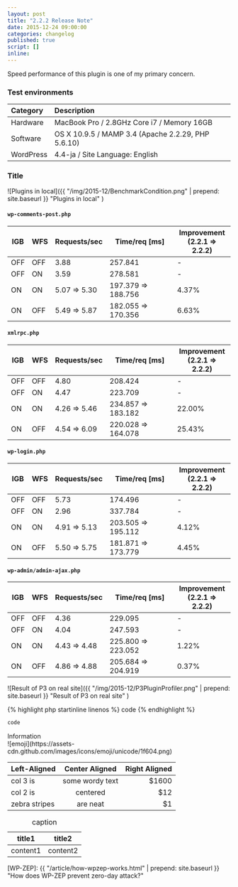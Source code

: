 ```yaml
---
layout: post
title: "2.2.2 Release Note"
date: 2015-12-24 09:00:00
categories: changelog
published: true
script: []
inline:
---
```


Speed performance of this plugin is one of my primary concern.

<!--more-->

### <span id="sec1">Test environments</span> ###

| Category      | Description                                        |
|:--------------|:---------------------------------------------------|
| Hardware      | MacBook Pro / 2.8GHz Core i7 / Memory 16GB         |
| Software      | OS X 10.9.5 / MAMP 3.4 (Apache 2.2.29, PHP 5.6.10) |
| WordPress     | 4.4-ja / Site Language: English                    |

### <span id="sec">Title</span> ###

![Plugins in local]({{ "/img/2015-12/BenchmarkCondition.png" | prepend: site.baseurl }}
 "Plugins in local"
)

#### `wp-comments-post.php` ####

<div class="table-responsive">
	<table class="table">
		<thead>
			<tr>
				<th>IGB</th>
				<th>WFS</th>
				<th class="text-right">Requests/sec</th>
				<th class="text-right">Time/req [ms]</th>
				<th class="text-right">Improvement<br />(2.2.1 ⇒ 2.2.2)</th>
			</tr>
		</thead>
		<tbody>
			<tr>
				<td>OFF</td>
				<td>OFF</td>
				<td class="text-right">3.88</td>
				<td class="text-right">257.841</td>
				<td class="text-right">-</td>
			</tr>
			<tr>
				<td>OFF</td>
				<td>ON</td>
				<td class="text-right">3.59</td>
				<td class="text-right">278.581</td>
				<td class="text-right">-</td>
			</tr>
			<tr>
				<td>ON</td>
				<td>ON</td>
				<td class="text-right">5.07 ⇒ 5.30</td>
				<td class="text-right">197.379 ⇒ 188.756</td>
				<td class="text-right">4.37%</td>
			</tr>
			<tr>
				<td>ON</td>
				<td>OFF</td>
				<td class="text-right">5.49 ⇒ 5.87</td>
				<td class="text-right">182.055 ⇒ 170.356</td>
				<td class="text-right">6.63%</td>
			</tr>
		</tbody>
	</table>
</div>

#### `xmlrpc.php` ####

<div class="table-responsive">
	<table class="table">
		<thead>
			<tr>
				<th>IGB</th>
				<th>WFS</th>
				<th class="text-right">Requests/sec</th>
				<th class="text-right">Time/req [ms]</th>
				<th class="text-right">Improvement<br />(2.2.1 ⇒ 2.2.2)</th>
			</tr>
		</thead>
		<tbody>
			<tr>
				<td>OFF</td>
				<td>OFF</td>
				<td class="text-right">4.80</td>
				<td class="text-right">208.424</td>
				<td class="text-right">-</td>
			</tr>
			<tr>
				<td>OFF</td>
				<td>ON</td>
				<td class="text-right">4.47</td>
				<td class="text-right">223.709</td>
				<td class="text-right">-</td>
			</tr>
			<tr>
				<td>ON</td>
				<td>ON</td>
				<td class="text-right">4.26 ⇒ 5.46</td>
				<td class="text-right">234.857 ⇒ 183.182</td>
				<td class="text-right">22.00%</td>
			</tr>
			<tr>
				<td>ON</td>
				<td>OFF</td>
				<td class="text-right">4.54 ⇒ 6.09</td>
				<td class="text-right">220.028 ⇒ 164.078</td>
				<td class="text-right">25.43%</td>
			</tr>
		</tbody>
	</table>
</div>

#### `wp-login.php` ####

<div class="table-responsive">
	<table class="table">
		<thead>
			<tr>
				<th>IGB</th>
				<th>WFS</th>
				<th class="text-right">Requests/sec</th>
				<th class="text-right">Time/req [ms]</th>
				<th class="text-right">Improvement<br />(2.2.1 ⇒ 2.2.2)</th>
			</tr>
		</thead>
		<tbody>
			<tr>
				<td>OFF</td>
				<td>OFF</td>
				<td class="text-right">5.73</td>
				<td class="text-right">174.496</td>
				<td class="text-right">-</td>
			</tr>
			<tr>
				<td>OFF</td>
				<td>ON</td>
				<td class="text-right">2.96</td>
				<td class="text-right">337.784</td>
				<td class="text-right">-</td>
			</tr>
			<tr>
				<td>ON</td>
				<td>ON</td>
				<td class="text-right">4.91 ⇒ 5.13</td>
				<td class="text-right">203.505 ⇒ 195.112</td>
				<td class="text-right">4.12%</td>
			</tr>
			<tr>
				<td>ON</td>
				<td>OFF</td>
				<td class="text-right">5.50 ⇒ 5.75</td>
				<td class="text-right">181.871 ⇒ 173.779</td>
				<td class="text-right">4.45%</td>
			</tr>
		</tbody>
	</table>
</div>

#### `wp-admin/admin-ajax.php` ####

<div class="table-responsive">
	<table class="table">
		<thead>
			<tr>
				<th>IGB</th>
				<th>WFS</th>
				<th class="text-right">Requests/sec</th>
				<th class="text-right">Time/req [ms]</th>
				<th class="text-right">Improvement<br />(2.2.1 ⇒ 2.2.2)</th>
			</tr>
		</thead>
		<tbody>
			<tr>
				<td>OFF</td>
				<td>OFF</td>
				<td class="text-right">4.36</td>
				<td class="text-right">229.095</td>
				<td class="text-right">-</td>
			</tr>
			<tr>
				<td>OFF</td>
				<td>ON</td>
				<td class="text-right">4.04</td>
				<td class="text-right">247.593</td>
				<td class="text-right">-</td>
			</tr>
			<tr>
				<td>ON</td>
				<td>ON</td>
				<td class="text-right">4.43 ⇒ 4.48</td>
				<td class="text-right">225.800 ⇒ 223.052</td>
				<td class="text-right">1.22%</td>
			</tr>
			<tr>
				<td>ON</td>
				<td>OFF</td>
				<td class="text-right">4.86 ⇒ 4.88</td>
				<td class="text-right">205.684 ⇒ 204.919</td>
				<td class="text-right">0.37%</td>
			</tr>
		</tbody>
	</table>
</div>

![Result of P3 on real site]({{ "/img/2015-12/P3PluginProfiler.png" | prepend: site.baseurl }}
 "Result of P3 on real site"
)

{% highlight php startinline linenos %}
code
{% endhighlight %}

<!-- html+php, css+php, js+php -->
```html
code
```

<!-- success, info, warning, danger -->
<div class="alert alert-info" role="alert">
	Information
</div>

<!-- http://www.emoji-cheat-sheet.com/ -->
<span class="emoji">
![emoji](https://assets-cdn.github.com/images/icons/emoji/unicode/1f604.png)
</span>

| Left-Aligned  | Center Aligned  | Right Aligned |
|:--------------|:---------------:|--------------:|
| col 3 is      | some wordy text |         $1600 |
| col 2 is      | centered        |           $12 |
| zebra stripes | are neat        |            $1 |

<div class="table-responsive">
	<cite></cite>
	<table class="table">
		<thead>
			<tr>
				<th>title1</th>
				<th>title2</th>
			</tr>
		</thead>
		<tbody>
			<tr>
				<td>content1</td>
				<td>content2</td>
			</tr>
		</tbody>
		<caption>caption</caption>
	</table>
</div>

[IP-Geo-Block]: https://wordpress.org/plugins/ip-geo-block/ "WordPress › IP Geo Block « WordPress Plugins"
[WP-ZEP]: {{ "/article/how-wpzep-works.html" | prepend: site.baseurl }} "How does WP-ZEP prevent zero-day attack?"

